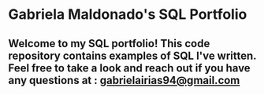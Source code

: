 # Gabriela Maldonado's SQL Portfolio
## Welcome to my SQL portfolio! This code repository contains examples of SQL I've written. Feel free to take a look and reach out if you have any questions at : gabrielairias94@gmail.com
